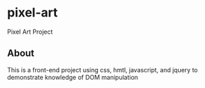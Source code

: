 # pixel-art
Pixel Art Project

## About
This is a front-end project using css, hmtl, javascript, and jquery to demonstrate knowledge of DOM manipulation